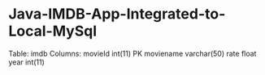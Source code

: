 # Java-IMDB-App-Integrated-to-Local-MySql


Table: imdb
Columns:
movieId int(11) PK 
moviename varchar(50) 
rate float 
year int(11)
